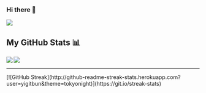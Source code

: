 ### Hi there 👋


![](https://komarev.com/ghpvc/?username=yigitbun)

## My GitHub Stats 📊
<a href="https://github.com/anuraghazra/github-readme-stats">
  <img align="left" src="https://github-readme-stats.vercel.app/api?username=rahulbanerjee26&count_private=true&show_icons=true&theme=radical" />
</a>
<a href="https://github.com/anuraghazra/convoychat">
  <img align="center" src="https://github-readme-stats.vercel.app/api/top-langs/?username=yigitbun" />
</a>
<hr>
[![GitHub Streak](http://github-readme-streak-stats.herokuapp.com?user=yigitbun&theme=tokyonight)](https://git.io/streak-stats)
